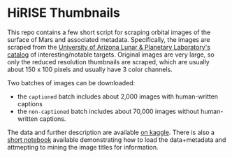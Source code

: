 # HiRISE Thumbnails

This repo contains a few short script for scraping orbital images of the surface of Mars and associated metadata. Specifically, the images are scraped from the [University of Arizona Lunar & Planetary Laboratory's catalog](https://www.uahirise.org/catalog/) of interesting/notable targets. Original images are very large, so only the reduced resolution thumbnails are scraped, which are usually about 150 x 100 pixels and usually have 3 color channels.

Two batches of images can be downloaded:

- the `captioned` batch includes about 2,000 images with human-written captions
- the `non-captioned` batch includes about 70,000 images without human-written captions.

The data and further description are available [on kaggle](https://www.kaggle.com/datasets/markmbaum/mars-surface-images). There is also a [short notebook](https://www.kaggle.com/code/markmbaum/getting-started) available demonstrating how to load the data+metadata and attmepting to mining the image titles for information.
